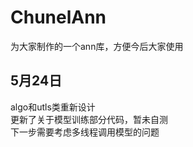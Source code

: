 # ChunelAnn
为大家制作的一个ann库，方便今后大家使用

## 5月24日
algo和utls类重新设计   
更新了关于模型训练部分代码，暂未自测  
下一步需要考虑多线程调用模型的问题